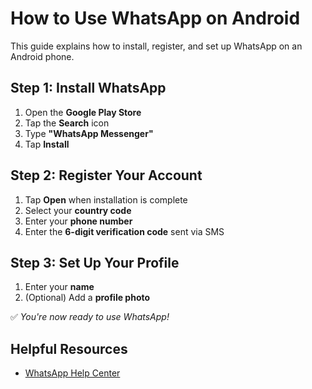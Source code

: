 # How to Use WhatsApp on Android

This guide explains how to install, register, and set up WhatsApp on an Android phone.

## Step 1: Install WhatsApp

1. Open the **Google Play Store**
2. Tap the **Search** icon
3. Type **"WhatsApp Messenger"**
4. Tap **Install**

## Step 2: Register Your Account

1. Tap **Open** when installation is complete
2. Select your **country code**
3. Enter your **phone number**
4. Enter the **6-digit verification code** sent via SMS



## Step 3: Set Up Your Profile

1. Enter your **name**
2. (Optional) Add a **profile photo**

✅ *You're now ready to use WhatsApp!*

## Helpful Resources

- [WhatsApp Help Center](https://faq.whatsapp.com/)
